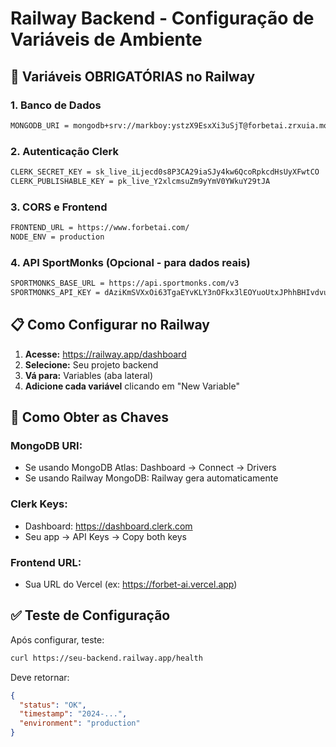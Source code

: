 # Railway Backend - Configuração de Variáveis de Ambiente

## 🔧 Variáveis OBRIGATÓRIAS no Railway

### 1. **Banco de Dados**
```bash
MONGODB_URI = mongodb+srv://markboy:ystzX9EsxXi3uSjT@forbetai.zrxuia.mongodb.net/?retryWrites=true&w=majority&appName=forbetai
```

### 2. **Autenticação Clerk**
```bash
CLERK_SECRET_KEY = sk_live_iLjecd0s8P3CA29iaSJy4kw6QcoRpkcdHsUyXFwtCO
CLERK_PUBLISHABLE_KEY = pk_live_Y2xlcmsuZm9yYmV0YWkuY29tJA
```

### 3. **CORS e Frontend**
```bash
FRONTEND_URL = https://www.forbetai.com/
NODE_ENV = production
```

### 4. **API SportMonks (Opcional - para dados reais)**
```bash
SPORTMONKS_BASE_URL = https://api.sportmonks.com/v3
SPORTMONKS_API_KEY = dAziKmSVXxOi63TgaEYvKLY3nOFkx3lEOYuoUtxJPhhBHIvdvu7DSaLaRHc7B
```

## 📋 Como Configurar no Railway

1. **Acesse:** https://railway.app/dashboard
2. **Selecione:** Seu projeto backend
3. **Vá para:** Variables (aba lateral)
4. **Adicione cada variável** clicando em "New Variable"

## 🔗 Como Obter as Chaves

### **MongoDB URI:**
- Se usando MongoDB Atlas: Dashboard → Connect → Drivers
- Se usando Railway MongoDB: Railway gera automaticamente

### **Clerk Keys:**
- Dashboard: https://dashboard.clerk.com
- Seu app → API Keys → Copy both keys

### **Frontend URL:**
- Sua URL do Vercel (ex: https://forbet-ai.vercel.app)

## ✅ Teste de Configuração

Após configurar, teste:
```bash
curl https://seu-backend.railway.app/health
```

Deve retornar:
```json
{
  "status": "OK",
  "timestamp": "2024-...",
  "environment": "production"
}
``` 